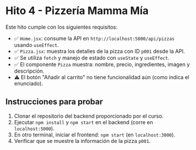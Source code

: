 # Hito 4 - Pizzería Mamma Mía

Este hito cumple con los siguientes requisitos:

- ✅ `Home.jsx`: consume la API en `http://localhost:5000/api/pizzas` usando `useEffect`.
- ✅ `Pizza.jsx`: muestra los detalles de la pizza con ID `p001` desde la API.
- ✅ Se utiliza `fetch` y manejo de estado con `useState` y `useEffect`.
- ✅ El componente `Pizza` muestra: nombre, precio, ingredientes, imagen y descripción.
- ⚠️ El botón "Añadir al carrito" no tiene funcionalidad aún (como indica el enunciado).

## Instrucciones para probar

1. Clonar el repositorio del backend proporcionado por el curso.
2. Ejecutar `npm install` y `npm start` en el backend (corre en `localhost:5000`).
3. En otro terminal, iniciar el frontend: `npm start` (en `localhost:3000`).
4. Verificar que se muestre la información de la pizza `p001`.
